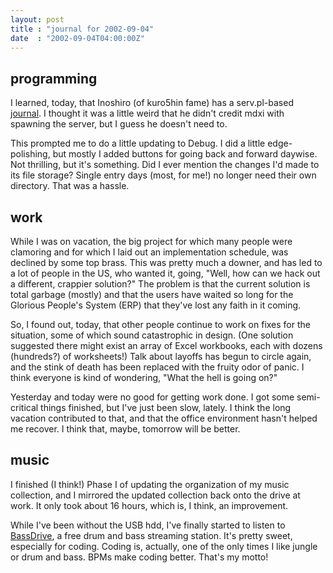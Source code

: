 ```yaml
---
layout: post
title : "journal for 2002-09-04"
date  : "2002-09-04T04:00:00Z"
---
```



## programming

I learned, today, that Inoshiro (of kuro5hin fame) has a serv.pl-based <a href='http://inoshiro.com/changelog/'>journal</a>.  I thought it was a little weird that he didn't credit mdxi with spawning the server, but I guess he doesn't need to.

This prompted me to do a little updating to Debug.  I did a little edge-polishing, but mostly I added buttons for going back and forward daywise. Not thrilling, but it's something.  Did I ever mention the changes I'd made to its file storage?  Single entry days (most, for me!) no longer need their own directory.  That was a hassle.

## work

While I was on vacation, the big project for which many people were clamoring and for which I laid out an implementation schedule, was declined by some top brass.  This was pretty much a downer, and has led to a lot of people in the US, who wanted it, going, "Well, how can we hack out a different, crappier solution?"  The problem is that the current solution is total garbage (mostly) and that the users have waited so long for the Glorious People's System (ERP) that they've lost any faith in it coming.

So, I found out, today, that other people continue to work on fixes for the situation, some of which sound catastrophic in design.  (One solution suggested there might exist an array of Excel workbooks, each with dozens (hundreds?) of worksheets!)  Talk about layoffs has begun to circle again, and the stink of death has been replaced with the fruity odor of panic.  I think everyone is kind of wondering, "What the hell is going on?"

Yesterday and today were no good for getting work done.  I got some semi-critical things finished, but I've just been slow, lately.  I think the long vacation contributed to that, and that the office environment hasn't helped me recover.  I think that, maybe, tomorrow will be better.

## music

I finished (I think!) Phase I of updating the organization of my music collection, and I mirrored the updated collection back onto the drive at work. It only took about 16 hours, which is, I think, an improvement.  

While I've been without the USB hdd, I've finally started to listen to <a href='http://bassdrive.com/'>BassDrive</a>, a free drum and bass streaming station.  It's pretty sweet, especially for coding.  Coding is, actually, one of the only times I like jungle or drum and bass.  BPMs make coding better. That's my motto!

